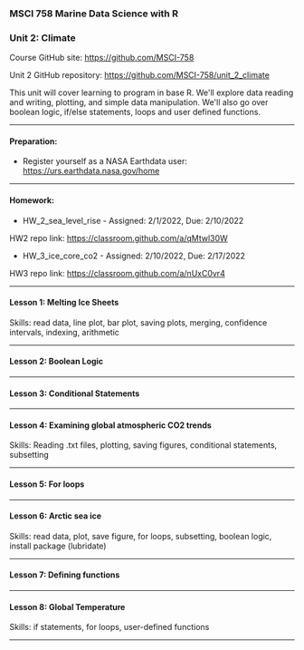 ### MSCI 758 Marine Data Science with R
### Unit 2: Climate

Course GitHub site: https://github.com/MSCI-758

Unit 2 GitHub repository: https://github.com/MSCI-758/unit_2_climate

This unit will cover learning to program in base R. We'll explore data reading and writing, plotting, and simple data manipulation. We'll also go over boolean logic, if/else statements, loops and user defined functions.

***

#### Preparation:

-  Register yourself as a NASA Earthdata user: https://urs.earthdata.nasa.gov/home

***

#### Homework: 

-  HW_2_sea_level_rise - Assigned: 2/1/2022, Due: 2/10/2022

HW2 repo link: https://classroom.github.com/a/qMtwl30W

-  HW_3_ice_core_co2 - Assigned: 2/10/2022, Due: 2/17/2022

HW3 repo link: https://classroom.github.com/a/nUxC0vr4

***

#### Lesson 1: Melting Ice Sheets
Skills: read data, line plot, bar plot, saving plots, merging, confidence intervals, indexing, arithmetic

***

#### Lesson 2: Boolean Logic

***

#### Lesson 3: Conditional Statements

***

#### Lesson 4: Examining global atmospheric CO2 trends
Skills: Reading .txt files, plotting, saving figures, conditional statements, subsetting

***

#### Lesson 5: For loops

***

#### Lesson 6: Arctic sea ice
Skills: read data, plot, save figure, for loops, subsetting, boolean logic, install package (lubridate)

***

#### Lesson 7: Defining functions

***

#### Lesson 8: Global Temperature
Skills: if statements, for loops, user-defined functions

***

